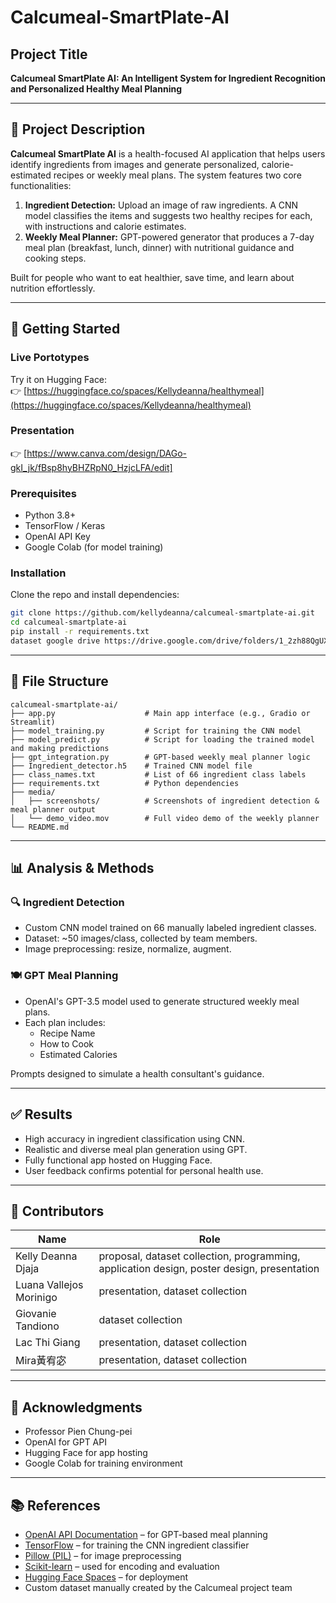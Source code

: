 # Calcumeal-SmartPlate-AI

## Project Title
**Calcumeal SmartPlate AI: An Intelligent System for Ingredient Recognition and Personalized Healthy Meal Planning**

---

## 📌 Project Description

**Calcumeal SmartPlate AI** is a health-focused AI application that helps users identify ingredients from images and generate personalized, calorie-estimated recipes or weekly meal plans. The system features two core functionalities:

1. **Ingredient Detection:** Upload an image of raw ingredients. A CNN model classifies the items and suggests two healthy recipes for each, with instructions and calorie estimates.
2. **Weekly Meal Planner:** GPT-powered generator that produces a 7-day meal plan (breakfast, lunch, dinner) with nutritional guidance and cooking steps.

Built for people who want to eat healthier, save time, and learn about nutrition effortlessly.

---

## 🚀 Getting Started

### Live Portotypes
Try it on Hugging Face:  
👉 [https://huggingface.co/spaces/Kellydeanna/healthymeal](https://huggingface.co/spaces/Kellydeanna/healthymeal)

### Presentation 
👉 [https://www.canva.com/design/DAGo-gkI_jk/fBsp8hyBHZRpN0_HzjcLFA/edit]

### Prerequisites
- Python 3.8+
- TensorFlow / Keras
- OpenAI API Key
- Google Colab (for model training)

### Installation
Clone the repo and install dependencies:
```bash
git clone https://github.com/kellydeanna/calcumeal-smartplate-ai.git
cd calcumeal-smartplate-ai
pip install -r requirements.txt
dataset google drive https://drive.google.com/drive/folders/1_2zh88QgUX0tOBQNNgFmNGAOZ7Ul1eS3?usp=drive_link
```
---

## 📁 File Structure

```
calcumeal-smartplate-ai/
├── app.py                    # Main app interface (e.g., Gradio or Streamlit)
├── model_training.py         # Script for training the CNN model
├── model_predict.py          # Script for loading the trained model and making predictions
├── gpt_integration.py        # GPT-based weekly meal planner logic
├── Ingredient_detector.h5    # Trained CNN model file
├── class_names.txt           # List of 66 ingredient class labels
├── requirements.txt          # Python dependencies
├── media/
│   ├── screenshots/          # Screenshots of ingredient detection & meal planner output
│   └── demo_video.mov        # Full video demo of the weekly planner
└── README.md
```

---

## 📊 Analysis & Methods

### 🔍 Ingredient Detection
- Custom CNN model trained on 66 manually labeled ingredient classes.
- Dataset: ~50 images/class, collected by team members.
- Image preprocessing: resize, normalize, augment.

### 🍽️ GPT Meal Planning
- OpenAI's GPT-3.5 model used to generate structured weekly meal plans.
- Each plan includes:
  - Recipe Name
  - How to Cook
  - Estimated Calories

Prompts designed to simulate a health consultant's guidance.

---

## ✅ Results

- High accuracy in ingredient classification using CNN.
- Realistic and diverse meal plan generation using GPT.
- Fully functional app hosted on Hugging Face.
- User feedback confirms potential for personal health use.

---

## 👥 Contributors

| Name                   | Role                                                                                       |
|------------------------|--------------------------------------------------------------------------------------------|
| Kelly Deanna Djaja     | proposal, dataset collection, programming, application design, poster design, presentation |
| Luana Vallejos Morinigo| presentation, dataset collection                                                           |
| Giovanie Tandiono      | dataset collection                                                                         |
| Lac Thi Giang          | presentation, dataset collection                                                           | 
| Mira黃宥宓              | presentation, dataset collection                                                           |

---

## 🙏 Acknowledgments

- Professor Pien Chung-pei
- OpenAI for GPT API
- Hugging Face for app hosting
- Google Colab for training environment

---

## 📚 References

- [OpenAI API Documentation](https://platform.openai.com/docs/) – for GPT-based meal planning
- [TensorFlow](https://www.tensorflow.org/) – for training the CNN ingredient classifier
- [Pillow (PIL)](https://pillow.readthedocs.io/en/stable/) – for image preprocessing
- [Scikit-learn](https://scikit-learn.org/) – used for encoding and evaluation
- [Hugging Face Spaces](https://huggingface.co/spaces) – for deployment
- Custom dataset manually created by the Calcumeal project team
